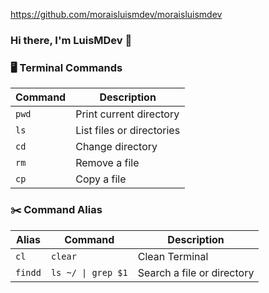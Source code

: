 https://github.com/moraisluismdev/moraisluismdev

### Hi there, I'm LuisMDev 👋

### 🖥️ Terminal Commands
|   Command     |        Description         |
|---------------|----------------------------|
|     `pwd`     |  Print current directory   |
|     `ls`      |  List files or directories |
|     `cd`      |  Change directory          |
|     `rm`      |  Remove a file             |
|     `cp`      |  Copy a file               |

### ✂️ Command Alias
|   Alias   |     Command        |        Description          |
|-----------|--------------------|-----------------------------|
|   `cl`    |     `clear`        |       Clean Terminal        |
|  `findd`  | `ls ~/ \| grep $1` |  Search a file or directory |
